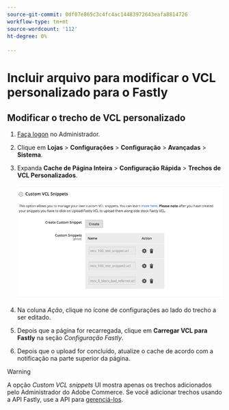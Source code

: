 ```yaml
---
source-git-commit: 0df07e865c3c4fc4ac14483972643eafa8814726
workflow-type: tm+mt
source-wordcount: '112'
ht-degree: 0%

---
```

# Incluir arquivo para modificar o VCL personalizado para o Fastly

## Modificar o trecho de VCL personalizado

1. [Faça logon](/help/get-started/onboarding.md#access-your-admin-panel) no Administrador.

1. Clique em **Lojas** > **Configurações** > **Configuração** > **Avançadas** > **Sistema**.

1. Expanda **Cache de Página Inteira** > **Configuração Rápida** > **Trechos de VCL Personalizados**.

   ![Gerenciar trechos de VCL personalizados](/help/assets/cdn/fastly-manage-snippets.png)

1. Na coluna _Ação_, clique no ícone de configurações ao lado do trecho a ser editado.

1. Depois que a página for recarregada, clique em **Carregar VCL para Fastly** na seção _Configuração Fastly_.

1. Depois que o upload for concluído, atualize o cache de acordo com a notificação na parte superior da página.

>[!WARNING]
>
>A opção _Custom VCL snippets_ UI mostra apenas os trechos adicionados pelo Administrador do Adobe Commerce. Se você adicionar trechos usando a API Fastly, use a API para [gerenciá-los](/help/cloud-guide/cdn/fastly-vcl-custom-snippets.md#manage-custom-vcl-snippets-using-the-api).
